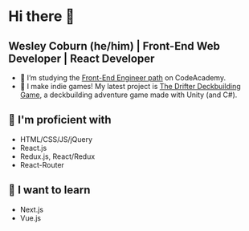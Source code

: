 # Hi there 👋
## Wesley Coburn (he/him) | Front-End Web Developer | React Developer

- 🌱 I’m studying the <a href="https://www.codecademy.com/career-journey/front-end-engineer">Front-End Engineer path</a> on CodeAcademy.
- 🔭 I make indie games! My latest project is <a href="https://drifterthegame.com">The Drifter Deckbuilding Game</a>, a deckbuilding adventure game made with Unity (and C#).

## 💪 I'm proficient with
- HTML/CSS/JS/jQuery
- React.js
- Redux.js, React/Redux
- React-Router

## 🌠 I want to learn
- Next.js
- Vue.js
